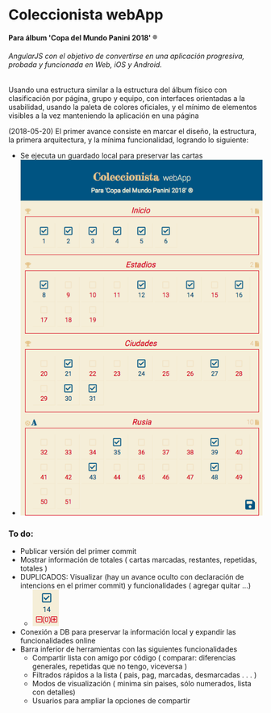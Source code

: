 # Coleccionista webApp
#### Para álbum 'Copa del Mundo Panini 2018' ®

###### AngularJS con el objetivo de convertirse en una aplicación progresiva, probada y funcionada en Web, iOS y Android.

Usando una estructura similar a la estructura del álbum físico con clasificación por página, grupo y equipo, con interfaces orientadas a la usabilidad, usando la paleta de colores oficiales, y el mínimo de elementos visibles a la vez manteniendo la aplicación en una página

(2018-05-20) El primer avance consiste en marcar el diseño, la estructura, la primera arquitectura, y la mínima funcionalidad, logrando lo siguiente:
  - Se ejecuta un guardado local para preservar las cartas
  - ![Primer avance](imgs/180520.png)


### To do:

- Publicar versión del primer commit
- Mostrar información de totales ( cartas marcadas, restantes,  repetidas, totales )
- DUPLICADOS: Visualizar (hay un avance oculto con declaración de intencions en el primer commit) y funcionalidades ( agregar quitar ...)
  - ![duplicados en primer avance](imgs/180520-d.png)
- Conexión a DB para preservar la información local y expandir las funcionalidades online
- Barra inferior de herramientas con las siguientes funcionalidades
  - Compartir lista con amigo por código ( comparar: diferencias generales, repetidas que no tengo, viceversa )
  - Filtrados rápidos a la lista ( pais, pag, marcadas, desmarcadas . . . )
  - Modos de visualización ( minima sin paises, sólo numerados, lista con detalles)
  - Usuarios para ampliar la opciones de compartir
